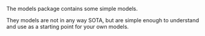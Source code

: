 The models package contains some simple models. 

They models are not in any way SOTA, but are simple enough to understand and use as a starting point for your own models.

